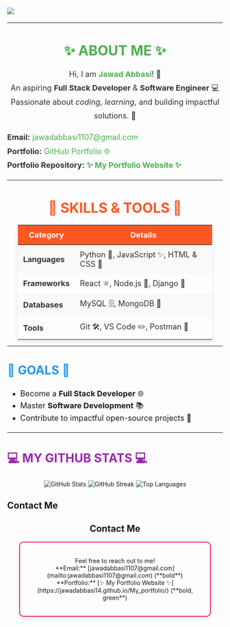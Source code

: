 <h1>
    <img src="https://readme-typing-svg.demolab.com?font=Fira+Code&weight=700&size=40&duration=4000&pause=500&center=true&vCenter=true&width=900&lines=Hi👋+dear,+My+Name+Is+Jawad." style="color:green; font-weight:bold; display:block; margin:auto; text-align:center;" />
</h1>

---


<h2 style="font-size: 32px; font-weight: bold; text-transform: uppercase; color: #4CAF50; text-align: center; margin-bottom: 20px;">
    ✨ About Me ✨
</h2>

<p style="font-size: 18px; line-height: 1.8; text-align: center; color: #333;">
    Hi, I am <strong style="color: #4CAF50;">Jawad Abbasi</strong>! 🚀<br>
    An aspiring <strong>Full Stack Developer</strong> & <strong>Software Engineer</strong> 💻<br>
    Passionate about <em>coding, learning</em>, and building impactful solutions. 🌟
</p>

<ul style="list-style-type: none; padding: 0; font-size: 18px; line-height: 1.8; color: #333;">
  <li>
    <strong>Email:</strong> 
    <a href="mailto:jawadabbasi1107@gmail.com" style="color: #4CAF50; text-decoration: none;">jawadabbasi1107@gmail.com</a>
  </li>
  <li>
    <strong>Portfolio:</strong> 
    <a href="https://github.com/JawadAbbasi14/jawadabbasi14" style="color: #4CAF50; text-decoration: none;">GitHub Portfolio 🌐</a>
  </li>
  <li>
    <strong>Portfolio Repository:</strong> 
    <a href="https://jawadabbasi14.github.io/My_portfolio/" style="color: #4CAF50; font-weight: bold; text-decoration: none;">✨ My Portfolio Website ✨</a>
  </li>
</ul>


---


<h2 style="font-size: 32px; font-weight: bold; text-transform: uppercase; color: #FF5722; text-align: center; margin-bottom: 20px;">
    🌟 Skills & Tools 🌟
</h2>

<table style="border-collapse: collapse; width: 90%; margin: auto; font-size: 18px; color: #333; text-align: left; box-shadow: 0 4px 8px rgba(0, 0, 0, 0.1);">
  <thead>
    <tr style="background-color: #FF5722; color: #fff;">
      <th style="padding: 12px; font-weight: bold; text-align: center;">Category</th>
      <th style="padding: 12px; font-weight: bold; text-align: center;">Details</th>
    </tr>
  </thead>
  <tbody>
    <tr style="background-color: #f9f9f9;">
      <td style="padding: 12px; font-weight: bold;">Languages</td>
      <td style="padding: 12px;">Python 🐍, JavaScript ✨, HTML & CSS 🎨</td>
    </tr>
    <tr>
      <td style="padding: 12px; font-weight: bold;">Frameworks</td>
      <td style="padding: 12px;">React ⚛️, Node.js 🌿, Django 🍃</td>
    </tr>
    <tr style="background-color: #f9f9f9;">
      <td style="padding: 12px; font-weight: bold;">Databases</td>
      <td style="padding: 12px;">MySQL 🗄️, MongoDB 🍃</td>
    </tr>
    <tr>
      <td style="padding: 12px; font-weight: bold;">Tools</td>
      <td style="padding: 12px;">Git 🛠️, VS Code ✏️, Postman 🚀</td>
    </tr>
  </tbody>
</table>



---

<h2 style="font-size: 28px; font-weight: bold; text-transform: uppercase; color: #2196F3;">🚀 Goals 🚀</h2>

<ul style="font-size: 18px; line-height: 1.6;">
  <li>Become a <strong>Full Stack Developer</strong> 🌐</li>
  <li>Master <strong>Software Development</strong> 📚</li>
  <li>Contribute to impactful open-source projects 🌟</li>
</ul>

---

<h2 style="font-size: 28px; font-weight: bold; text-transform: uppercase; color: #9C27B0;">💻 My GitHub Stats 💻</h2>

<p style="text-align:center;">
<img src="https://github-readme-stats.vercel.app/api?username=JawadAbbasi14&show_icons=true&theme=radical" alt="GitHub Stats" />
<img src="https://github-readme-streak-stats.herokuapp.com/?user=JawadAbbasi14&theme=radical" alt="GitHub Streak" />
<img src="https://github-readme-stats.vercel.app/api/top-langs/?username=JawadAbbasi14&layout=compact&theme=radical" alt="Top Languages" />
</p>




## Contact Me 

<h2 style="text-align: center;">
   Contact Me 
</h2>

<div style="text-align: center; padding: 20px; border: 2px solid #E91E63; border-radius: 10px; width: 80%; margin: auto; box-shadow: 0 4px 8px rgba(0, 0, 0, 0.1); background-color: #fefefe;">

  <p>
    Feel free to reach out to me! <br>
    **Email:**  
    [jawadabbasi1107@gmail.com](mailto:jawadabbasi1107@gmail.com) (**bold**)
    <br>
    **Portfolio:**  
    [✨ My Portfolio Website ✨](https://jawadabbasi14.github.io/My_portfolio/) (**bold, green**)
  </p>

</div>

